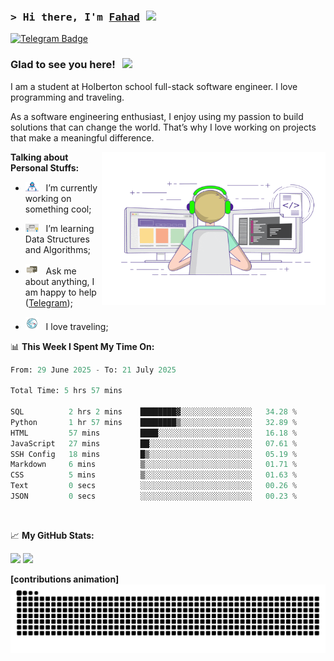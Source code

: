 ### <samp>&gt; Hi there, I'm <a href="https://github.com/Froot1/Froot1" target="_blank">Fahad</a> <img src="https://media.giphy.com/media/hvRJCLFzcasrR4ia7z/giphy.gif" width="25"> </samp>

[![Telegram Badge](https://img.shields.io/badge/-Telegram-0088cc?style=flat-square&logo=Telegram&logoColor=white)](https://t.me/i_fad)

### Glad to see you here! &nbsp; ![](https://visitor-badge.imlete.cn/?id=github.Froot1.visitor-badge&labelColor=444)


I am a student at Holberton school full-stack software engineer. I love programming and traveling.

As a software engineering enthusiast, I enjoy using my passion to build solutions that can change the world. That’s why I love working on projects that make a meaningful difference.
<p float="Right">
<img align="right" alt="GIF" src="https://github.com/Froot1/Froot1/blob/main/assets/coding.gif?raw=true" width="358" height="245"/>
</p>
  


**Talking about Personal Stuffs:**

- <img src="https://github.com/Froot1/Froot1/blob/main/assets/developer.gif?raw=true" width="21" />&nbsp;&nbsp; I’m currently working on something cool;
  
- <img src="https://github.com/Froot1/Froot1/blob/main/assets/lightning.gif?raw=true" width="21" />&nbsp;&nbsp; I’m learning Data Structures and Algorithms;
  
- <img src="https://github.com/Froot1/Froot1/blob/main/assets/message.gif?raw=true" width="21" />&nbsp;&nbsp; Ask me about anything, I am happy to help ([Telegram](https://t.me/i_fad));
  
- <img src="https://github.com/Froot1/Froot1/blob/main/assets/travel.gif?raw=true" width="21" />&nbsp;&nbsp; I love traveling;

  
 

📊 **This Week I Spent My Time On:**

<!--START_SECTION:waka-->

```python
From: 29 June 2025 - To: 21 July 2025

Total Time: 5 hrs 57 mins

SQL          2 hrs 2 mins    ████████▓░░░░░░░░░░░░░░░░   34.28 %
Python       1 hr 57 mins    ████████▒░░░░░░░░░░░░░░░░   32.89 %
HTML         57 mins         ████░░░░░░░░░░░░░░░░░░░░░   16.18 %
JavaScript   27 mins         ██░░░░░░░░░░░░░░░░░░░░░░░   07.61 %
SSH Config   18 mins         █▒░░░░░░░░░░░░░░░░░░░░░░░   05.19 %
Markdown     6 mins          ▒░░░░░░░░░░░░░░░░░░░░░░░░   01.71 %
CSS          5 mins          ▒░░░░░░░░░░░░░░░░░░░░░░░░   01.63 %
Text         0 secs          ░░░░░░░░░░░░░░░░░░░░░░░░░   00.26 %
JSON         0 secs          ░░░░░░░░░░░░░░░░░░░░░░░░░   00.23 %
```

<!--END_SECTION:waka-->
</br>


📈 **My GitHub Stats:**

<p>
  <img height="180em" src="https://github-readme-stats.vercel.app/api?username=Froot1&show_icons=true&hide_border=true&&count_private=true&include_all_commits=true" />
  <img height="180em" src="https://github-readme-stats.vercel.app/api/top-langs/?username=Froot1&exclude_repo=KNN-Image-Classification&show_icons=true&hide_border=true&layout=compact&langs_count=8"/>
</p>

**[contributions animation]**
<picture>
  <source media="(prefers-color-scheme: dark)" srcset="https://raw.githubusercontent.com/Froot1/Froot1/output/github-contribution-grid-snake-dark.svg"/>
  <source media="(prefers-color-scheme: light)" srcset="https://raw.githubusercontent.com/Froot1/Froot1/output/github-contribution-grid-snake.svg"/>
  <img alt="github contribution grid snake animation" src="https://raw.githubusercontent.com/Froot1/Froot1/output/github-contribution-grid-snake.svg"/>
</picture>

